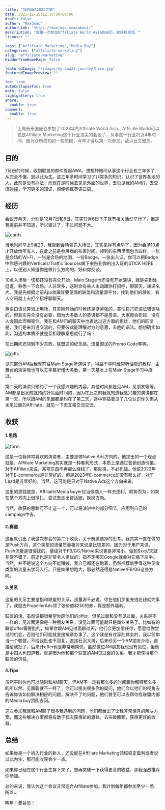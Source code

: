 ```yaml
---
title: "我的AWA2023之旅"
date: 2023-12-15T12:10:00+08:00
draft: false
author: "MaxJmac"
authorLink: "https://maxjmac.com/about/"
description: "我第一次参加Affiliate World Asia的经历，收获和感悟。"
license: ""

tags: ["Affiliate-Marketing","Media-Buy"]
categories: ["affiliate-marketing"]
slug: "affiliate-marketing"
hiddenFromHomePage: false

featuredImage: "/images/my-awa23-journey/hero.jpg"
featuredImagePreview: ""

toc: true
autoCollapseToc: true
math: false
lightgallery: true
share:
  enable: true
comment:
  enable: true
---
```


> 上周去泰国曼谷参加了2023年的Affiliate World Asia，Affiliate World可以说是Affiliate Marketing这个行业顶尖的会议了，从事这一行业将近4年时间，因为众所周知的一些原因，今年才得以第一次参加，故以此文留念。

## 目的

7月份的时候，收到联盟的邮件提起AWA，想想转眼间从事这个行业也三年多了，从完全不懂，到以此为生。这三年多时间学习了非常多的知识，认识了世界各地的人，此前是没有办法，而现在是时候去见见外面的世界，去见见我的AM们，去交流碰撞，学习更多的知识，顺便练练英语口语。

## 经历

会议开两天，分别是12月7日和8日，其实12月6日下午就有相关活动举行了，但是我提前并不知道，所以错过了，不过问题不大。

![cards](/images/my-awa23-journey/cards.jpg)

当地时间早上9点20，我就到会场领完入场证，其实来得有点早了，因为会场10点才开放给所有人，在此之前是参展商的布置时间。领到的东西里面包含四样，一张是会场的Wi-Fi，一张是会场的地图，一份Badge，一张出入证。你可以把Badge中你感兴趣的Verticals/Traffic Sources揭下来贴到你的出入证的STICK HERE上，以便别人知道你是做什么方向的，好和你交谈。


10点入场后一切都还没有完全开始，Main Stage也还没有开始演讲，就是先到处逛逛，熟悉一下会场。人非常多，这时会有些人主动跟你打招呼，聊聊天，递递名片。我是先根据之前App收藏好要见面的联盟和流量源平台，找到他们的展位，有人空闲就上去打个招呼聊聊天。


英语口语总算派上用场，其实刚开始的时候还是挺紧张的，害怕自己犯语法错误啥的，但其实完全没有必要，因为大多数人的英语都不是母语，大家都会犯错，没有人会因此而嘲笑你。我在和AM们的聊天中也表达过这方面的担忧，他们的回复是，我们是来沟通交流的，只要彼此能理解对方的意思，去他的语法。想想确实如此，沟通的本质不就是互相理解意思就行了吗？


在此期间还领到不少东西，联盟送的纪念品，流量源送的Promo Code等等。

![gifts](/images/my-awa23-journey/gifts.jpg)

见完部分AM后我就前往Main Stage听演讲了，得益于平时经常听油管的教程，主舞台的演讲我也可以无字幕听懂大多数，第一天基本上在Main Stage学习中度过。


第二天的演讲只预约了一个我感兴趣的内容，其他时间都是见AM，见朋友等等。AM都是出发前就预约好见面时间的，因为在此之前我就知道我感兴趣的演讲都在第一天，所以跟AM的见面都是约在了第二天，途中穿插着见了几位认识许久但从未见过面的Affiliate，就见一下面互相交流交流。

## 收获

#### 1.思路

![form](/images/my-awa23-journey/form.jpg)

这是一位我非常喜欢的演讲者，主要是做Native Ads方向的，他提出的一个观点就是，Affiliate Marketing其实就是一种套利形式，本质上是通过营销创造价值。对于Affiliate来说，某项东西不再那么赚钱了，那就换，不必死磕。他说2022年对于E-commerce是非常好的，但是2023年E-commerce却没有那么好，对于Lead是非常好的。当然，这可能是只对于Native Ads这个方向来说。


这里的思路就是，Affiliate/Media buyer应当像商人一样去逐利，顺势而为，如果在某个方向上很挣扎，尝试去走出舒适圈，换换方向。


当然，收获的思路可不止这一个，可以将演讲中的部分细节，应用到自己的campaign中去。

#### 2.赛道

这里就引出了我这次参会的第二个收获，关于赛道选择的思考。我其实一直在做的是Push方向，这个类型的流量质量相对来说是比较差的，因为对于用户来说，Push流量是很侵扰的。量级对于FB/GG/Native来说更是非常小，做到$xxx/天就非常不错了。前途也是非常令人担忧的，指不定哪天Google就会对它痛下杀手。当然，并不是说这个方向不能赚钱，我自己都还在跑着，仍然推荐新手借这种便宜类型的流量去学习入行。只是如果想跑大，那必然还得是Native/FB/GG这些方向。

#### 3.关系

这里的关系主要是指和联盟的关系，流量源不必说，你在他们那里充钱花钱就完事了，我就去PropellerAds领了张价值$250的券，算是额外福利。


联盟的话，虽然说都很希望你跑他们的offer，但见过面和没有见过面，关系是不一样的，见过面更像是一种朋友关系，没见过面可能就只是商业关系了。比如有的联盟offer需要批的，如果你跟AM见过面聊过天，他们会更加信任你，愿意给你尝试的机会，否则他们可能就直接按章办事了。这个我是有过深刻体会的，我以前申请一个联盟，不给我批也不回复，直接石沉大海，后来经另一个AM朋友介绍，直接给我批了，后来开offer也是非常地爽快，虽然这位AM朋友我也没有见过，但他是中国人也知道我，就是因为他和那个联盟的AM见过面的关系，我才能获得那个联盟的信任。

#### 4.Tips

虽然平时你也可以随时和AM聊天，但AM不一定有那么多的时间跟你解释那么多的所以然。见面聊就不一样了，你可以提出很多你的疑问，他们会以他们的视角去告诉你该如何解决相应的问题，解决不了的问题，他们甚至可以去帮你找联盟内部的Media buy团队去问。


这次参加我就和AM聊了很多我遇到的问题，他们都给出了让我非常惊喜的解决方案，而这些解决方案都将有助于我去获得新的思路，去突破瓶颈，获得更好的收益。

## 总结

如果你是一个初入行业的新人，还没能在Affiliate Marketing领域稳定盈利或者说以此为生，那可能收获会少一点。

如果你已经在这个行业生存下来了，想再突破一下获得更高的收益，那我强烈推荐你参加。

总的来说，我认为这个会议非常适合Affiliate参加。我计划每年都参加至少一场，所以...

明年！曼谷见！